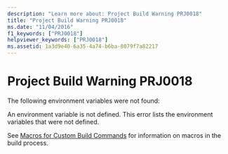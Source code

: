 ```yaml
---
description: "Learn more about: Project Build Warning PRJ0018"
title: "Project Build Warning PRJ0018"
ms.date: "11/04/2016"
f1_keywords: ["PRJ0018"]
helpviewer_keywords: ["PRJ0018"]
ms.assetid: 1a3d9e40-6a35-4a74-b6ba-8079f7a82217
---
```

# Project Build Warning PRJ0018

The following environment variables were not found:

An environment variable is not defined. This error lists the environment variables that were not defined.

See [Macros for Custom Build Commands](../../build/reference/common-macros-for-build-commands-and-properties.md) for information on macros in the build process.
